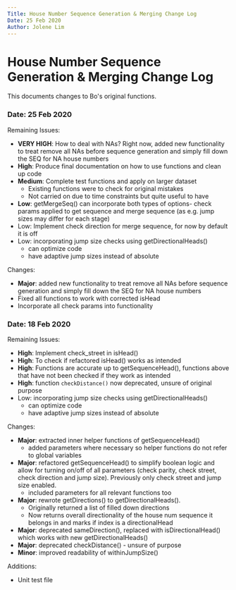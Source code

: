```yaml
---
Title: House Number Sequence Generation & Merging Change Log
Date: 25 Feb 2020
Author: Jolene Lim
---
```

# House Number Sequence Generation & Merging Change Log
This documents changes to Bo's original functions.

### Date: 25 Feb 2020
Remaining Issues:  
- **VERY HIGH**: How to deal with NAs? Right now, added new functionality to treat remove all NAs before sequence generation and simply fill down the SEQ for NA house numbers  
- **High**: Produce final documentation on how to use functions and clean up code  
- **Medium**: Complete test functions and apply on larger dataset  
  - Existing functions were to check for original mistakes  
  - Not carried on due to time constraints but quite useful to have  
- **Low**: getMergeSeq() can incorporate both types of options- check params applied to get sequence and merge sequence (as e.g. jump sizes may differ for each stage)   
- Low: Implement check direction for merge sequence, for now by default it is off  
- Low: incorporating jump size checks using getDirectionalHeads()  
  - can optimize code  
  - have adaptive jump sizes instead of absolute  

Changes:  
- **Major**: added new functionality to treat remove all NAs before sequence generation and simply fill down the SEQ for NA house numbers  
- Fixed all functions to work with corrected isHead  
- Incorporate all check params into functionality  

### Date: 18 Feb 2020

Remaining Issues:  
- **High**: Implement check_street in isHead()  
- **High**: To check if refactored isHead() works as intended 
- **High**: Functions are accurate up to getSequenceHead(), functions above that have not been checked if they work as intended  
- **High**: function `checkDistance()` now deprecated, unsure of original purpose  
- Low: incorporating jump size checks using getDirectionalHeads() 
  - can optimize code  
  - have adaptive jump sizes instead of absolute  

Changes:
- **Major**: extracted inner helper functions of getSequenceHead()  
  - added parameters where necessary so helper functions do not refer to global variables  
- **Major**: refactored getSequenceHead() to simplify boolean logic and allow for turning on/off of all parameters (check parity, check street, check direction and jump size). Previously only check street and jump size enabled.  
  - included parameters for all relevant functions too  
- **Major**: rewrote getDirections() to getDirectionalHeads().  
  - Originally returned a list of filled down directions  
  - Now returns overall directionality of the house num sequence it belongs in and marks if index is a directionalHead  
- **Major**: deprecated sameDirection(), replaced with isDirectionalHead() which works with new getDirectionalHeads()  
- **Major**: deprecated checkDistance() - unsure of purpose  
- **Minor**: improved readability of withinJumpSize()
  
Additions:
- Unit test file